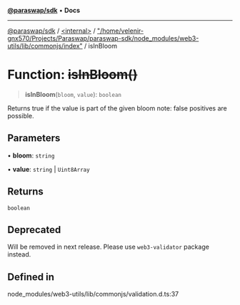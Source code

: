[**@paraswap/sdk**](../../../../README.md) • **Docs**

***

[@paraswap/sdk](../../../../globals.md) / [\<internal\>](../../../README.md) / ["/home/velenir-gnx570/Projects/Paraswap/paraswap-sdk/node\_modules/web3-utils/lib/commonjs/index"](../README.md) / isInBloom

# Function: ~~isInBloom()~~

> **isInBloom**(`bloom`, `value`): `boolean`

Returns true if the value is part of the given bloom
note: false positives are possible.

## Parameters

• **bloom**: `string`

• **value**: `string` \| `Uint8Array`

## Returns

`boolean`

## Deprecated

Will be removed in next release. Please use `web3-validator` package instead.

## Defined in

node\_modules/web3-utils/lib/commonjs/validation.d.ts:37
